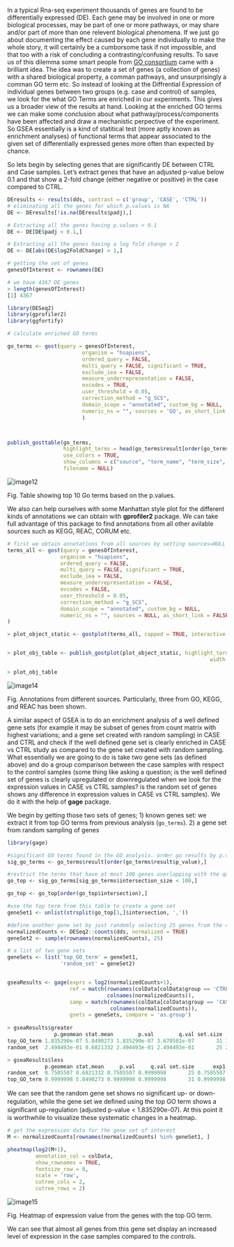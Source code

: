 In a typical Rna-seq experiment thousands of genes are found to be differentially expressed (DE). Each gene may be involved in one or more biological processes, may be part of one or more pathways, or may share and/or part of more than one relevent biological phenomena. If we just go about documenting the effect caused by each gene individually to make the whole story, it will certainly be a cumborsome task if not impossible, and that too with a risk of concluding a contrasting/confusing results. To save us of this dilemma some smart people from [GO consortium](http://geneontology.org/)  came with a brilliant idea. The idea was to create a set of genes (a collection of genes) with a shared biological property, a comman pathways, and unsurprisingly a comman GO term etc. So instead of looking at the Diffrential Expression of individual genes between two groups (e.g. case and control) of samples, we look for the what GO Terms are enriched in our experiments. This gives us a broader view of the results at hand. Looking at the enriched GO terms we can make some conclusion about what pathway/process/components have been affected and draw a mechanistic perpective of the experiment. So GSEA essentially is a kind of statitical test (more aptly known as enrichment analyses) of functional terms that appear associated to the given set of differentially expressed genes more often than expected by chance. 

So lets begin by selecting genes that are significantly DE between CTRL and Case samples. Let’s extract genes that have an adjusted p-value below 0.1 and that show a 2-fold change (either negative or positive) in the case compared to CTRL.

```r
DEresults <- results(dds, contrast = c('group', 'CASE', 'CTRL'))
# eliminating all the genes for which p.values is NA
DE <- DEresults[!is.na(DEresults$padj),]

# Extracting all the genes having p.values < 0.1
DE <- DE[DE$padj < 0.1,]

# Extracting all the genes having a log fold change > 2
DE <- DE[abs(DE$log2FoldChange) > 1,]

# getting the set of genes 
genesOfInterest <- rownames(DE)

# we have 4367 DE genes
> length(genesOfInterest)
[1] 4367

library(DESeq2)
library(gprofiler2)
library(ggfortify)

# calculate enriched GO terms

go_terms <- gost(query = genesOfInterest,
                        organism = "hsapiens",
                        ordered_query = FALSE, 
                        multi_query = FALSE, significant = TRUE,
                        exclude_iea = FALSE, 
                        measure_underrepresentation = FALSE, 
                        evcodes = TRUE, 
                        user_threshold = 0.05, 
                        correction_method = "g_SCS", 
                        domain_scope = "annotated", custom_bg = NULL, 
                        numeric_ns = "", sources = 'GO', as_short_link = FALSE
                        )



publish_gosttable(go_terms, 
                  highlight_terms = head(go_terms$result[order(go_terms$result$p_value),],10),
                  use_colors = TRUE, 
                  show_columns = c("source", "term_name", "term_size", "intersection_size"),
                  filename = NULL)

```
![image12](https://user-images.githubusercontent.com/85447250/217903209-00037714-95cd-4ff6-bd6b-7dcf5d54803e.png)

Fig. Table showing top 10 Go terms based on the p.values.

We also can help ourselves with some Manhattan style plot for the different kinds of annotations we can obtain with **gprofiler2** package. We can take full advantage of this package to find annotations from all other avilable sources such as KEGG, REAC, CORUM etc.

```r
# first we obtain annotations from all sources by setting sources=NULL in gost()
terms_all <- gost(query = genesOfInterest,
                 organism = "hsapiens",
                 ordered_query = FALSE, 
                 multi_query = FALSE, significant = TRUE,
                 exclude_iea = FALSE, 
                 measure_underrepresentation = FALSE, 
                 evcodes = FALSE, 
                 user_threshold = 0.05, 
                 correction_method = "g_SCS", 
                 domain_scope = "annotated", custom_bg = NULL, 
                 numeric_ns = "", sources = NULL, as_short_link = FALSE
)

> plot_object_static <- gostplot(terms_all, capped = TRUE, interactive = F)


> plot_obj_table <- publish_gostplot(plot_object_static, highlight_terms = c("GO:0015850", "REAC:R-HSA-1474244", "KEGG:04080"),
                                                                 width = NA, height = NA, filename = NA)

> plot_obj_table

```

![image14](https://user-images.githubusercontent.com/85447250/217913585-4f1094e9-ecc2-469f-8ed7-a859bfbc6463.png)

Fig. Annotations from different sources. Particularly, three from GO, KEGG, and REAC has been shown.


A similar aspect of GSEA is to do an enrichment analysis of a well defined gene sets (for example it may be subset of genes from count matrix with highest variations; and a gene set created with random sampling)  in CASE and CTRL and check if the well defined gene set is clearly enriched in CASE vs CTRL study as compared to the gene set created with random sampling. What essentially we are going to do is take two gene sets (as defined above) and do a group comparison between the case
samples with respect to the control samples (some thing like asking a question; is the well defined set of genes is clearly upregulated or downregulated when we look for the expression values in CASE vs CTRL samples? is the random set of genes shows any difference in expression values in CASE vs CTRL samples). We do it with the help of **gage** package.

We begin by getting those two sets of genes; 1) known genes set: we extract it from top GO terms from previous analysis (`go_terms`). 2) a gene set from random sampling of genes

```r
library(gage)

#significant GO terms found in the GO analysis. order go results by p.value
sig_go_terms <- go_terms$result[order(go_terms$result$p_value),]

#restrict the terms that have at most 100 genes overlapping with the query
go_top <- sig_go_terms[sig_go_terms$intersection_size < 100,]

go_top <- go_top[order(go_top$intersection),]

#use the top term from this table to create a gene set
geneSet1 <- unlist(strsplit(go_top[1,]$intersection, ','))

#define another gene set by just randomly selecting 25 genes from the counts tables
normalizedCounts <- DESeq2::counts(dds, normalized = TRUE)
geneSet2 <- sample(rownames(normalizedCounts), 25)

# a list of two gene sets
geneSets <- list('top_GO_term' = geneSet1,
                 'random_set' = geneSet2)


gseaResults <- gage(exprs = log2(normalizedCounts+1),
                    ref = match(rownames(colData[colData$group == 'CTRL',]),
                                colnames(normalizedCounts)),
                    samp = match(rownames(colData[colData$group == 'CASE',]),
                                 colnames(normalizedCounts)),
                    gsets = geneSets, compare = 'as.group')
                    
> gseaResults$greater
               p.geomean stat.mean        p.val        q.val set.size         exp1
top_GO_term 1.835290e-07 5.8490273 1.835290e-07 3.670581e-07       31 1.835290e-07
random_set  2.494493e-01 0.6821332 2.494493e-01 2.494493e-01       25 2.494493e-01

> gseaResults$less
            p.geomean stat.mean     p.val     q.val set.size      exp1
random_set  0.7505507 0.6821332 0.7505507 0.9999998       25 0.7505507
top_GO_term 0.9999998 5.8490273 0.9999998 0.9999998       31 0.9999998
```
We can see that the random gene set shows no signiﬁcant up- or down-regulation, while the gene set we deﬁned using the top GO term shows a signiﬁcant up-regulation (adjusted p-value < 1.835290e-07). At this point it is worthwhile to visualize these systematic changes in a heatmap.

```r
# get the expression data for the gene set of interest
M <- normalizedCounts[rownames(normalizedCounts) %in% geneSet1, ]

pheatmap(log2(M+1),
         annotation_col = colData,
         show_rownames = TRUE,
         fontsize_row = 8,
         scale = 'row',
         cutree_cols = 2,
         cutree_rows = 2)
```
![image15](https://user-images.githubusercontent.com/85447250/218023331-a51c3040-20b3-43c8-846e-b5c876070612.png)

Fig. Heatmap of expression value from the genes with the top GO term. 

We can see that almost all genes from this gene set display an increased level of expression in the case samples compared to the controls.




